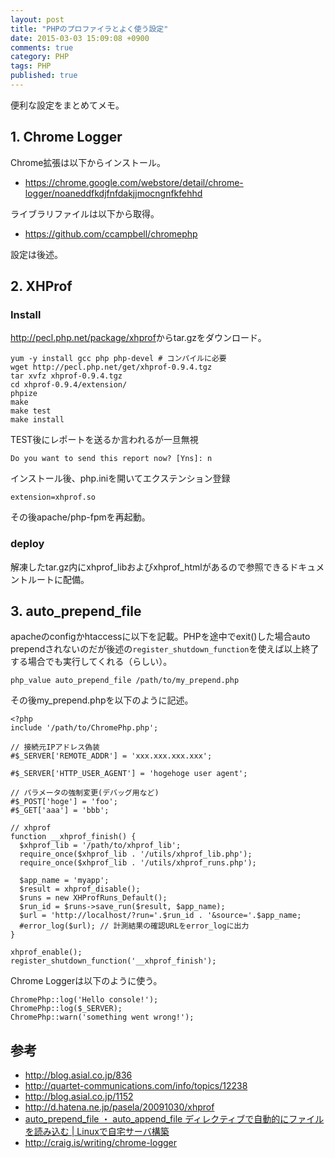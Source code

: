 ```yaml
---
layout: post
title: "PHPのプロファイラとよく使う設定"
date: 2015-03-03 15:09:08 +0900 
comments: true
category: PHP
tags: PHP
published: true
---
```


便利な設定をまとめてメモ。


## 1. Chrome Logger

Chrome拡張は以下からインストール。

- <https://chrome.google.com/webstore/detail/chrome-logger/noaneddfkdjfnfdakjjmocngnfkfehhd>

ライブラリファイルは以下から取得。

- <https://github.com/ccampbell/chromephp>

設定は後述。

## 2. XHProf

### Install

<http://pecl.php.net/package/xhprof>からtar.gzをダウンロード。

```
yum -y install gcc php php-devel # コンパイルに必要
wget http://pecl.php.net/get/xhprof-0.9.4.tgz
tar xvfz xhprof-0.9.4.tgz
cd xhprof-0.9.4/extension/
phpize
make
make test
make install
```

TEST後にレポートを送るか言われるが一旦無視

```
Do you want to send this report now? [Yns]: n
```

インストール後、php.iniを開いてエクステンション登録

```
extension=xhprof.so
```

その後apache/php-fpmを再起動。

### deploy

解凍したtar.gz内にxhprof_libおよびxhprof_htmlがあるので参照できるドキュメントルートに配備。

## 3. auto_prepend_file

apacheのconfigかhtaccessに以下を記載。PHPを途中でexit()した場合auto prependされないのだが後述の`register_shutdown_function`を使えば以上終了する場合でも実行してくれる（らしい）。

```
php_value auto_prepend_file /path/to/my_prepend.php
```

その後my_prepend.phpを以下のように記述。

```
<?php
include '/path/to/ChromePhp.php';
  
// 接続元IPアドレス偽装
#$_SERVER['REMOTE_ADDR'] = 'xxx.xxx.xxx.xxx';
 
#$_SERVER['HTTP_USER_AGENT'] = 'hogehoge user agent';
 
// パラメータの強制変更(デバッグ用など)
#$_POST['hoge'] = 'foo';
#$_GET['aaa'] = 'bbb';

// xhprof
function __xhprof_finish() {
  $xhprof_lib = '/path/to/xhprof_lib';
  require_once($xhprof_lib . '/utils/xhprof_lib.php');
  require_once($xhprof_lib . '/utils/xhprof_runs.php');
 
  $app_name = 'myapp';
  $result = xhprof_disable();
  $runs = new XHProfRuns_Default();
  $run_id = $runs->save_run($result, $app_name);
  $url = 'http://localhost/?run='.$run_id . '&source='.$app_name;
  #error_log($url); // 計測結果の確認URLをerror_logに出力
}
 
xhprof_enable();
register_shutdown_function('__xhprof_finish');
```

Chrome Loggerは以下のように使う。

```
ChromePhp::log('Hello console!');
ChromePhp::log($_SERVER);
ChromePhp::warn('something went wrong!');
```

## 参考

- <http://blog.asial.co.jp/836>
- <http://quartet-communications.com/info/topics/12238>
- <http://blog.asial.co.jp/1152>
- <http://d.hatena.ne.jp/pasela/20091030/xhprof>
- [auto_prepend_file ・ auto_append_file ディレクティブで自動的にファイルを読み込む | Linuxで自宅サーバ構築](http://linuxserver.jp/%E3%83%97%E3%83%AD%E3%82%B0%E3%83%A9%E3%83%9F%E3%83%B3%E3%82%B0/php/auto_prepend_file%E3%83%87%E3%82%A3%E3%83%AC%E3%82%AF%E3%83%86%E3%82%A3%E3%83%96%E3%81%A8auto_append_file%E3%83%87%E3%82%A3%E3%83%AC%E3%82%AF%E3%83%86%E3%82%A3%E3%83%96.php)
- <http://craig.is/writing/chrome-logger>
